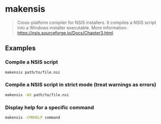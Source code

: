 # makensis

> Cross-platform compiler for NSIS installers. It compiles a NSIS script into a Windows installer executable. More information: <https://nsis.sourceforge.io/Docs/Chapter3.html>.

## Examples

### Compile a NSIS script

```bash
makensis path/to/file.nsi
```

### Compile a NSIS script in strict mode (treat warnings as errors)

```bash
makensis -WX path/to/file.nsi
```

### Display help for a specific command

```bash
makensis -CMDHELP command
```
